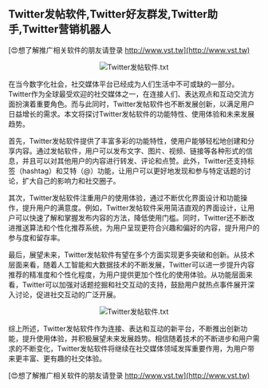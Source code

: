 ## **Twitter发帖软件,Twitter好友群发,Twitter助手,Twitter营销机器人**

[😍想了解推广相关软件的朋友请登录 http://www.vst.tw](http://www.vst.tw)

 <center><img src="https://vst.tw/MP4/tuiguang/png/4.png" alt="Twitter发帖软件.txt"></center>

在当今数字化社会，社交媒体平台已经成为人们生活中不可或缺的一部分。Twitter作为全球最受欢迎的社交媒体之一，在连接人们、表达观点和互动交流方面扮演着重要角色。而与此同时，Twitter发帖软件也不断发展创新，以满足用户日益增长的需求。本文将探讨Twitter发帖软件的功能特性、使用体验和未来发展趋势。

首先，Twitter发帖软件提供了丰富多彩的功能特性，使用户能够轻松地创建和分享内容。通过发帖软件，用户可以发布文字、图片、视频、链接等各种形式的信息，并且可以对其他用户的内容进行转发、评论和点赞。此外，Twitter还支持标签（hashtag）和艾特（@）功能，让用户可以更好地发现和参与特定话题的讨论，扩大自己的影响力和社交圈子。

其次，Twitter发帖软件注重用户的使用体验，通过不断优化界面设计和功能操作，提升用户的满意度。例如，Twitter发帖软件采用简洁直观的界面设计，让用户可以快速了解和掌握发布内容的方法，降低使用门槛。同时，Twitter还不断改进推送算法和个性化推荐系统，为用户呈现更符合兴趣和偏好的内容，提升用户的参与度和留存率。

最后，展望未来，Twitter发帖软件有望在多个方面实现更多突破和创新。从技术层面来看，随着人工智能和大数据技术的不断发展，Twitter可以进一步提升内容推荐的精准度和个性化程度，为用户提供更加个性化的使用体验。从功能层面来看，Twitter可以加强对话题挖掘和社交互动的支持，鼓励用户就热点事件展开深入讨论，促进社交互动的广泛开展。

 <center><img src="https://vst.tw/MP4/tuiguang/png/5.png" alt="Twitter发帖软件.txt"></center>

综上所述，Twitter发帖软件作为连接、表达和互动的新平台，不断推出创新功能，提升使用体验，并积极展望未来发展趋势。相信随着技术的不断进步和用户需求的不断变化，Twitter发帖软件将继续在社交媒体领域发挥重要作用，为用户带来更丰富、更有趣的社交体验。

[😍想了解推广相关软件的朋友请登录 http://www.vst.tw](http://www.vst.tw)



